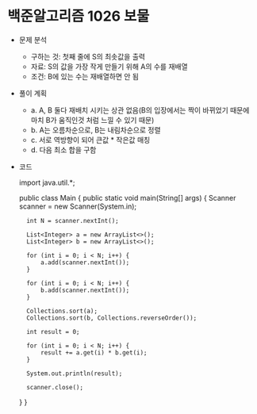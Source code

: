 # 백준알고리즘 1026 보물

* 문제 분석
    * 구하는 것: 첫째 줄에 S의 최솟값을 출력
    * 자료: S의 값을 가장 작게 만들기 위해 A의 수를 재배열
    * 조건: B에 있는 수는 재배열하면 안 됨

* 풀이 계획
    * a. A, B 둘다 재배치 시키는 상관 없음(B의 입장에서는 짝이 바뀌었기 때문에 마치 B가 움직인것 처럼 느낄 수 있기 때문)
    * b. A는 오름차순으로, B는 내림차순으로 정렬
    * c. 서로 역방향이 되어 큰값 * 작은값 매칭
    * d. 다음 최소 합을 구함

* 코드

    import java.util.*; 
    
    public class Main { public static void main(String[] args) { 
        Scanner scanner = new Scanner(System.in); 
        
        int N = scanner.nextInt(); 
        
        List<Integer> a = new ArrayList<>(); 
        List<Integer> b = new ArrayList<>(); 
        
        for (int i = 0; i < N; i++) { 
            a.add(scanner.nextInt()); 
        } 

        for (int i = 0; i < N; i++) { 
            b.add(scanner.nextInt()); 
        } 
        
        Collections.sort(a); 
        Collections.sort(b, Collections.reverseOrder()); 
        
        int result = 0; 
        
        for (int i = 0; i < N; i++) { 
            result += a.get(i) * b.get(i); 
        } 
        
        System.out.println(result); 
        
        scanner.close(); 
    } 
}